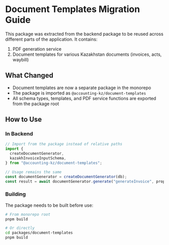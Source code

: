 # Document Templates Migration Guide

This package was extracted from the backend package to be reused across different parts of the application. It contains:

1. PDF generation service
2. Document templates for various Kazakhstan documents (invoices, acts, waybill)

## What Changed

- Document templates are now a separate package in the monorepo
- The package is imported as `@accounting-kz/document-templates`
- All schema types, templates, and PDF service functions are exported from the package root

## How to Use

### In Backend

```typescript
// Import from the package instead of relative paths
import {
  createDocumentGenerator,
  kazakhInvoiceInputSchema,
} from "@accounting-kz/document-templates";

// Usage remains the same
const documentGenerator = createDocumentGenerator(db);
const result = await documentGenerator.generate("generateInvoice", props);
```

### Building

The package needs to be built before use:

```bash
# From monorepo root
pnpm build

# Or directly
cd packages/document-templates
pnpm build
```
